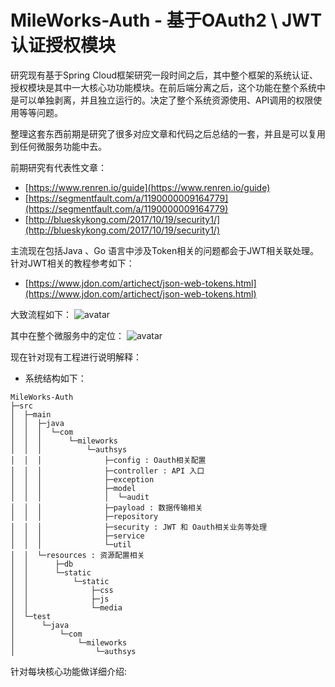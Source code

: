 # MileWorks-Auth - 基于OAuth2 \ JWT 认证授权模块  
研究现有基于Spring Cloud框架研究一段时间之后，其中整个框架的系统认证、授权模块是其中一大核心功功能模块。在前后端分离之后，这个功能在整个系统中是可以单独剥离，并且独立运行的。决定了整个系统资源使用、API调用的权限使用等等问题。

整理这套东西前期是研究了很多对应文章和代码之后总结的一套，并且是可以复用到任何微服务功能中去。

前期研究有代表性文章：
- [https://www.renren.io/guide](https://www.renren.io/guide)
- [https://segmentfault.com/a/1190000009164779](https://segmentfault.com/a/1190000009164779)
-  [http://blueskykong.com/2017/10/19/security1/](http://blueskykong.com/2017/10/19/security1/)

主流现在包括Java 、Go 语言中涉及Token相关的问题都会于JWT相关联处理。针对JWT相关的教程参考如下：  
-  [https://www.jdon.com/artichect/json-web-tokens.html](https://www.jdon.com/artichect/json-web-tokens.html)

大致流程如下：
![avatar](https://user-images.githubusercontent.com/1064859/42557268-943551c8-8520-11e8-9c38-e1c518cd6ed3.jpg)

其中在整个微服务中的定位：
![avatar](https://user-images.githubusercontent.com/1064859/42986178-32b3d7cc-8c27-11e8-9dd8-d216fc1bb962.png)


现在针对现有工程进行说明解释：
- 系统结构如下：
```
MileWorks-Auth
├─src
│  ├─main
│  │  ├─java
│  │  │  └─com
│  │  │      └─mileworks
│  │  │          └─authsys
│  │  │              ├─config : Oauth相关配置
│  │  │              ├─controller : API 入口
│  │  │              ├─exception
│  │  │              ├─model
│  │  │              │  └─audit
│  │  │              ├─payload : 数据传输相关
│  │  │              ├─repository
│  │  │              ├─security : JWT 和 Oauth相关业务等处理
│  │  │              ├─service
│  │  │              └─util 
│  │  └─resources : 资源配置相关
│  │      ├─db
│  │      └─static
│  │          └─static
│  │              ├─css
│  │              ├─js
│  │              └─media
│  └─test
│      └─java
│          └─com
│              └─mileworks
│                  └─authsys

```

针对每块核心功能做详细介绍:
